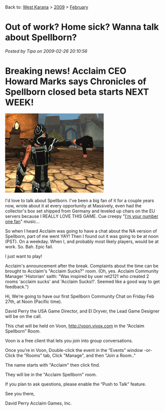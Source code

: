 Back to: [West Karana](/posts/westkarana.md) > [2009](/posts/2009/westkarana.md) > [February](./westkarana.md)
# Out of work? Home sick? Wanna talk about Spellborn?

*Posted by Tipa on 2009-02-26 20:10:56*

**Breaking news! Acclaim CEO Howard Marks says Chronicles of Spellborn closed beta starts NEXT WEEK!**
======================================================================================================



[![sb_client-2009-02-26-19-48-24-71](../../../uploads/2009/02/sb_client-2009-02-26-19-48-24-71.jpg "sb_client-2009-02-26-19-48-24-71")](../../../uploads/2009/02/sb_client-2009-02-26-19-48-24-71.jpg)

I'd love to talk about Spellborn. I've been a big fan of it for a couple years now, wrote about it at every opportunity at Massively, even had the collector's box set shipped from Germany and leveled up chars on the EU servers because I REALLY LOVE THIS GAME. Cue creepy "[I'm your number one fan](http://www.youtube.com/watch?v=t5xehYVnsnY)" music...

So when I heard Acclaim was going to have a chat about the NA version of Spellborn, part of me went YAY! Then I found out it was going to be at noon (PST). On a weekday. When I, and probably most likely players, would be at work. So. Bah. Epic fail.

I just want to play!

Acclaim's announcement after the break. Complaints about the time can be brought to Acclaim's "Acclaim Sucks?" room. (Oh, yes. Acclaim Community Manager 'Historian' saith: "Was inspired by user ret2121 who created 2 rooms 'acclaim sucks' and 'Acclaim Sucks!!'. Seemed like a good way to get feedback.")


Hi, We’re going to have our first Spellborn Community Chat on Friday Feb 27th, at Noon (Pacific time).

David Perry the USA Game Director, and El Dryver, the Lead Game Designer will be on the call.

This chat will be held on Voon, http://voon.vivox.com in the “Acclaim Spellborn” Room.

Voon is a free client that lets you join into group conversations.

Once you’re in Voon, Double-click the event in the “Events” window
-or-
Click the "Rooms" tab, Click "Manage", and then "Join a Room.."

The name starts with "Acclaim" then click find.

They will be in the "Acclaim Spellborn" room.

If you plan to ask questions, please enable the “Push to Talk” feature.

See you there,

David Perry
Acclaim Games, Inc. 
